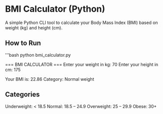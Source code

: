 # BMI Calculator (Python)

A simple Python CLI tool to calculate your Body Mass Index (BMI) based on weight (kg) and height (cm).

## How to Run
'''bash
python bmi_calculator.py

=== BMI CALCULATOR ===
Enter your weight in kg: 70
Enter your height in cm: 175

Your BMI is: 22.86
Category: Normal weight

## Categories

Underweight: < 18.5
Normal: 18.5 – 24.9
Overweight: 25 – 29.9
Obese: 30+


